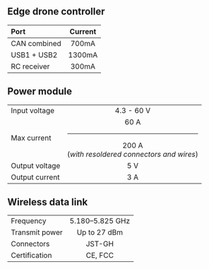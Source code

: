 ## Edge drone controller

|Port | Current |
|:-|:-:|
|CAN combined | 700mA|
|USB1 + USB2 | 1300mA|
|RC receiver| 300mA|

## Power module

| | |
|:-|:-:|
| Input voltage | 4.3 - 60 V |
| Max current | 60 A <hr> 200 A <br> (_with resoldered connectors and wires_) |
| Output voltage | 5 V |
| Output current | 3 A |

## Wireless data link

| | |
|:-|:-:|
|Frequency | 5.180–5.825 GHz |
|Transmit power | Up to 27 dBm |
|Connectors | JST-GH |
|Certification | CE, FCC |
